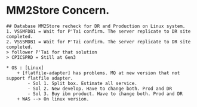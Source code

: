 # MM2Store Concern.
    ## Database MM2Store recheck for DR and Production on Linux system.
    1. VSSMFDB1 = Wait for P'Tai confirm. The server replicate to DR site completed.
    2. VSSSMDB1 = Wait for P'Tai confirm. The server replicate to DR site completed.
    > follower P'Tai for that solution
    > CPICSPRD = Still at Gen3

    * OS : [Linux]
        + [flatfile-adapter] has problems. MQ at new version that not support flatfile adapter.
            - Sol 1. Split box. Estimate all service.
            - Sol 2. New develop. Have to change both. Prod and DR
            - Sol 3. Buy ibm product. Have to change both. Prod and DR
        + WAS --> On linux version.
         


